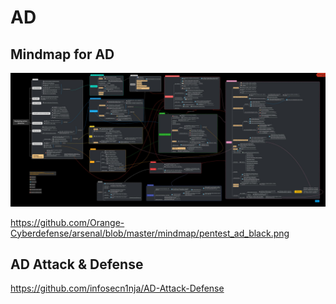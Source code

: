 # AD
## Mindmap for AD

![pentest_ad_black.png](AD/pentest_ad_black.png)

https://github.com/Orange-Cyberdefense/arsenal/blob/master/mindmap/pentest_ad_black.png

## AD Attack & Defense

https://github.com/infosecn1nja/AD-Attack-Defense